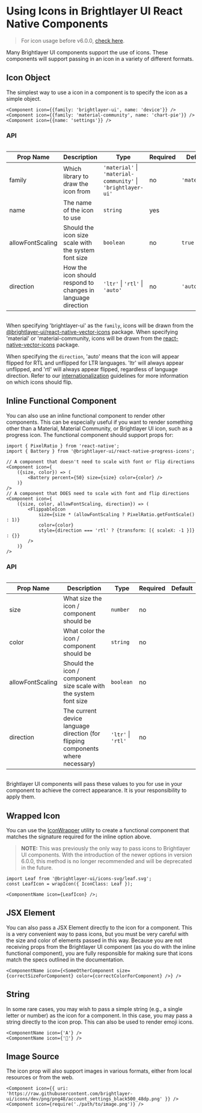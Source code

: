 # Using Icons in Brightlayer UI React Native Components

> For icon usage before v6.0.0, [check here](https://github.com/brightlayer-ui/react-native-component-library/blob/master/docs/IconWrapper.md).

Many Brightlayer UI components support the use of icons. These components will support passing in an icon in a variety of different formats.

## Icon Object

The simplest way to use a icon in a component is to specify the icon as a simple object.

```tsx
<Component icon={{family: 'brightlayer-ui', name: 'device'}} />
<Component icon={{family: 'material-community', name: 'chart-pie'}} />
<Component icon={{name: 'settings'}} />
```

### API

<div style="overflow: auto">

| Prop Name        | Description                                                  | Type                                                         | Required | Default      |
| ---------------- | ------------------------------------------------------------ | ------------------------------------------------------------ | -------- | ------------ |
| family           | Which library to draw the icon from                          | `'material'` \| `'material-community'` \| `'brightlayer-ui'` | no       | `'material'` |
| name             | The name of the icon to use                                  | `string`                                                     | yes      |              |
| allowFontScaling | Should the icon size scale with the system font size         | `boolean`                                                    | no       | `true`       |
| direction        | How the icon should respond to changes in language direction | `'ltr'` \| `'rtl'` \| `'auto'`                               | no       | `'auto'`     |

</div>

When specifying 'brightlayer-ui' as the `family`, icons will be drawn from the [@brightlayer-ui/react-native-vector-icons](https://www.npmjs.com/package/@brightlayer-ui/react-native-vector-icons) package. When specifying 'material' or 'material-community, icons will be drawn from the [react-native-vector-icons](https://www.npmjs.com/package/react-native-vector-icons) package.

When specifying the `direction`, 'auto' means that the icon will appear flipped for RTL and unflipped for LTR languages. 'ltr' will always appear unflipped, and 'rtl' will always appear flipped, regardless of language direction. Refer to our [internationalization](<https://brightlayer-ui.github.io/patterns/internationalization#bidirectionality--right-to-left-(rtl)-support>) guidelines for more information on which icons should flip.

## Inline Functional Component

You can also use an inline functional component to render other components. This can be especially useful if you want to render something other than a Material, Material Community, or Brightlayer UI icon, such as a progress icon. The functional component should support props for:

```tsx
import { PixelRatio } from 'react-native';
import { Battery } from '@brightlayer-ui/react-native-progress-icons';

// A component that doesn't need to scale with font or flip directions
<Component icon={
    ({size, color}) => (
        <Battery percent={50} size={size} color={color} />
    )}
/>
// A component that DOES need to scale with font and flip directions
<Component icon={
    ({size, color, allowFontScaling, direction}) => (
        <FlippableIcon
            size={size * (allowFontScaling ? PixelRatio.getFontScale() : 1)}
            color={color}
            style={direction === 'rtl' ? {transform: [{ scaleX: -1 }]} : {}}
        />
    )}
/>
```

### API

<div style="overflow: auto">

| Prop Name        | Description                                                                     | Type               | Required | Default |
| ---------------- | ------------------------------------------------------------------------------- | ------------------ | -------- | ------- |
| size             | What size the icon / component should be                                        | `number`           | no       |         |
| color            | What color the icon / component should be                                       | `string`           | no       |         |
| allowFontScaling | Should the icon / component size scale with the system font size                | `boolean`          | no       |         |
| direction        | The current device language direction (for flipping components where necessary) | `'ltr'` \| `'rtl'` | no       |         |

</div>

Brightlayer UI components will pass these values to you for use in your component to achieve the correct appearance. It is your responsibility to apply them.

## Wrapped Icon

You can use the [IconWrapper](https://github.com/brightlayer-ui/react-native-component-library/blob/master/docs/IconWrapper.md) utility to create a functional component that matches the signature required for the inline option above.

> **NOTE:** This was previously the only way to pass icons to Brightlayer UI components. With the introduction of the newer options in version 6.0.0, this method is no longer recommended and will be deprecated in the future.

```tsx
import Leaf from '@brightlayer-ui/icons-svg/leaf.svg';
const LeafIcon = wrapIcon({ IconClass: Leaf });

<ComponentName icon={LeafIcon} />;
```

## JSX Element

You can also pass a JSX Element directly to the icon for a component. This is a very convenient way to pass icons, but you must be very careful with the size and color of elements passed in this way. Because you are not receiving props from the Brightlayer UI component (as you do with the inline functional component), you are fully responsible for making sure that icons match the specs outlined in the documentation.

```tsx
<ComponentName icon={<SomeOtherComponent size={correctSizeForComponent} color={correctColorForComponent} />} />
```

## String

In some rare cases, you may wish to pass a simple string (e.g., a single letter or number) as the icon for a component. In this case, you may pass a string directly to the icon prop. This can also be used to render emoji icons.

```tsx
<ComponentName icon={'A'} />
<ComponentName icon={'🍇'} />
```

## Image Source

The icon prop will also support images in various formats, either from local resources or from the web.

```tsx
<Component icon={{ uri: 'https://raw.githubusercontent.com/brightlayer-ui/icons/dev/png/png48/account_settings_black500_48dp.png' }} />
<Component icon={require('./path/to/image.png')} />
```
